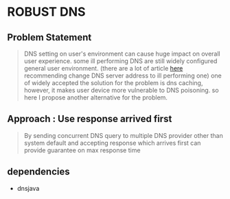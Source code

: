 # ROBUST DNS
 
## Problem Statement 
> DNS setting on user's environment can cause huge impact on overall user experience. some ill performing DNS are still 
widely configured general user environment. (there are a lot of article [here](https://blog.naver.com/star-com/221481249044) recommending change DNS server address to ill performing one) one of widely accepted the solution for the problem is dns caching, however, it makes user device 
more vulnerable to DNS poisoning. so here I propose another alternative for the problem. 

## Approach : Use response arrived first
> By sending concurrent DNS query to multiple DNS provider other than system default and accepting response which arrives first can provide guarantee on max response time


## dependencies 
 - dnsjava
